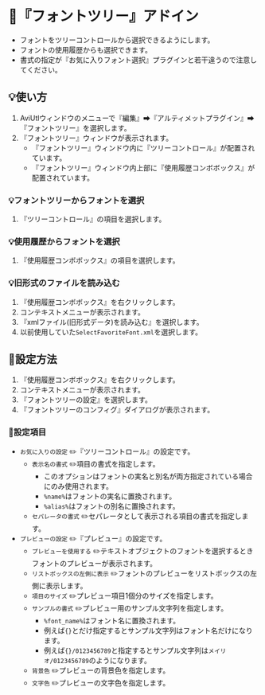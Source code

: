 ﻿# 🎉『フォントツリー』アドイン

* フォントをツリーコントロールから選択できるようにします。
* フォントの使用履歴からも選択できます。
* 書式の指定が『お気に入りフォント選択』プラグインと若干違うので注意してください。

## 💡使い方

1. AviUtlウィンドウのメニューで『編集』➡『アルティメットプラグイン』➡『フォントツリー』を選択します。
1. 『フォントツリー』ウィンドウが表示されます。
	* 『フォントツリー』ウィンドウ内に『ツリーコントロール』が配置されています。
	* 『フォントツリー』ウィンドウ内上部に『使用履歴コンボボックス』が配置されています。

### 💡フォントツリーからフォントを選択

1. 『ツリーコントロール』の項目を選択します。

### 💡使用履歴からフォントを選択

1. 『使用履歴コンボボックス』の項目を選択します。

### 💡旧形式のファイルを読み込む

1. 『使用履歴コンボボックス』を右クリックします。
1. コンテキストメニューが表示されます。
1. 『xmlファイル(旧形式データ)を読み込む』を選択します。
1. 以前使用していた`SelectFavoriteFont.xml`を選択します。

## 🔧設定方法

1. 『使用履歴コンボボックス』を右クリックします。
1. コンテキストメニューが表示されます。
1. 『フォントツリーの設定』を選択します。
1. 『フォントツリーのコンフィグ』ダイアログが表示されます。

### 📝設定項目

* `お気に入りの設定` ✏️『ツリーコントロール』の設定です。
	* `表示名の書式` ✏️項目の書式を指定します。
		* このオプションはフォントの実名と別名が両方指定されている場合にのみ使用されます。
		* `%name%`はフォントの実名に置換されます。
		* `%alias%`はフォントの別名に置換されます。
	* `セパレータの書式` ✏️セパレータとして表示される項目の書式を指定します。
* `プレビューの設定` ✏️『プレビュー』の設定です。
	* `プレビューを使用する` ✏️テキストオブジェクトのフォントを選択するときフォントのプレビューが表示されます。
	* `リストボックスの左側に表示` ✏️フォントのプレビューをリストボックスの左側に表示します。
	* `項目のサイズ` ✏️プレビュー項目1個分のサイズを指定します。
	* `サンプルの書式` ✏️プレビュー用のサンプル文字列を指定します。
		* `%font_name%`はフォント名に置換されます。
		* 例えば`{}`とだけ指定するとサンプル文字列はフォント名だけになります。
		* 例えば`{}/0123456789`と指定するとサンプル文字列は`メイリオ/0123456789`のようになります。
	* `背景色` ✏️プレビューの背景色を指定します。
	* `文字色` ✏️プレビューの文字色を指定します。
